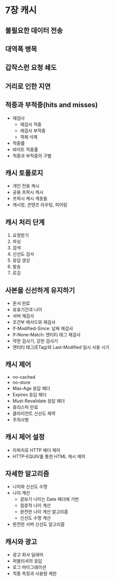# 7장 캐시

## 불필요한 데이터 전송

## 대역폭 병목

## 갑작스런 요청 쇄도

## 거리로 인한 지연

## 적중과 부적중(hits and misses)

- 재검사
    - 재검사 적중
    - 재검사 부적중
    - 객체 삭제
- 적중률
- 바이트 적중률
- 적중과 부적중의 구별

## 캐시 토폴로지

- 개인 전용 캐시
- 공용 프락시 캐시
- 프락시 캐시 계층들
- 캐시망, 콘텐츠 라우팅, 피어링

## 캐시 처리 단계

1. 요청받기
2. 파싱
3. 검색
4. 신선도 검사
5. 응답 생성
6. 발송
7. 로깅

## 사본을 신선하게 유지하기

- 문서 만료
- 유효기간과 나이
- 서버 재검사
- 조건부 메서드와 재검사
- If-Modified-Since: 날짜 재검사
- If-None-Match: 엔티티 태그 재검사
- 약한 검사기, 강한 검사기
- 엔티티 태그(ETag)와 Last-Modified 일시 사용 시기

## 캐시 제어

- no-cached
- no-store
- Max-Age 응답 헤더
- Expires 응답 헤더
- Must-Revalidate 응답 헤더
- 휴리스틱 만료
- 클라이언트 신선도 제약
- 주의사항

## 캐시 제어 설정

- 아파치로 HTTP 헤더 제어
- HTTP-EQUIV를 통한 HTML 캐시 제어

## 자세한 알고리즘

- 나이와 신선도 수명
- 나이 계산
    - 겉보기 나이는 Date 헤더에 기반
    - 점층적 나이 계산
    - 완전한 나이 계산 알고리즘
    - 신선도 수명 계산
- 완전한 서버 신선도 알고리즘

## 캐시와 광고

- 광고 회사 딜레마
- 퍼블리셔의 응답
- 로그 마이그레이션
- 적중 측정과 사용량 제한